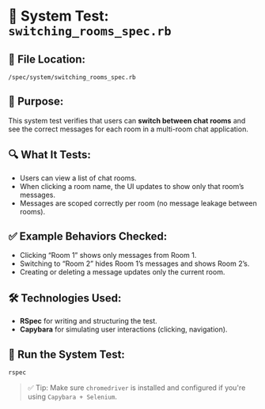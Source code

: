 # 🧪 System Test: `switching_rooms_spec.rb`

## 📂 File Location:
```
/spec/system/switching_rooms_spec.rb
```

## 📝 Purpose:
This system test verifies that users can **switch between chat rooms** and see the correct messages for each room in a multi-room chat application.

## 🔍 What It Tests:
- Users can view a list of chat rooms.
- When clicking a room name, the UI updates to show only that room’s messages.
- Messages are scoped correctly per room (no message leakage between rooms).

## ✅ Example Behaviors Checked:
- Clicking “Room 1” shows only messages from Room 1.
- Switching to “Room 2” hides Room 1’s messages and shows Room 2’s.
- Creating or deleting a message updates only the current room.

## 🛠️ Technologies Used:
- **RSpec** for writing and structuring the test.
- **Capybara** for simulating user interactions (clicking, navigation).

## 🚀 Run the System Test:
```bash
rspec 
```

> ✅ Tip: Make sure `chromedriver` is installed and configured if you're using `Capybara + Selenium`.

